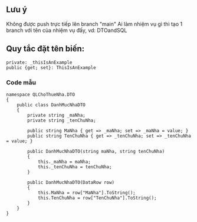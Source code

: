 ## Lưu ý

Không được push trực tiếp lên branch "main"
Ai làm nhiệm vụ gì thì tạo 1 branch với tên của nhiệm vụ đấy, vd: DTOandSQL
## Quy tắc đặt tên biến:
```
private: _thisIsAnExample
public {get; set}: ThisIsAnExample
```
### Code mẫu 
```
namespace QLChoThueNha.DTO 
{ 
    public class DanhMucNhaDTO 
    { 
        private string _maNha; 
        private string _tenChuNha;

        public string MaNha { get => _maNha; set => _maNha = value; }
        public string TenChuNha { get => _tenChuNha; set => _tenChuNha = value; }

        public DanhMucNhaDTO(string maNha, string tenChuNha)
        {
            this._maNha = maNha;
            this._tenChuNha = tenChuNha;
        }

        public DanhMucNhaDTO(DataRow row)
        {
            this.MaNha = row["MaNha"].ToString();
            this.TenChuNha = row["TenChuNha"].ToString();
        }
    }
}

```

